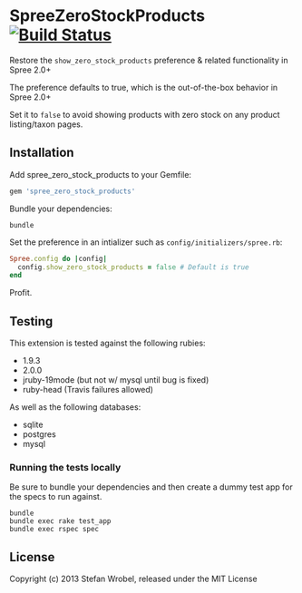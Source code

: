 SpreeZeroStockProducts [![Build Status](https://travis-ci.org/swrobel/spree_zero_stock_products.png?branch=2-0-stable)](https://travis-ci.org/swrobel/spree_zero_stock_products)
======================

Restore the `show_zero_stock_products` preference & related functionality in Spree 2.0+

The preference defaults to true, which is the out-of-the-box behavior in Spree 2.0+

Set it to `false` to avoid showing products with zero stock on any product listing/taxon pages.

Installation
------------

Add spree_zero_stock_products to your Gemfile:

```ruby
gem 'spree_zero_stock_products'
```

Bundle your dependencies:

```shell
bundle
```

Set the preference in an intializer such as `config/initializers/spree.rb`:

```ruby
Spree.config do |config|
  config.show_zero_stock_products = false # Default is true
end
```

Profit.

Testing
-------
This extension is tested against the following rubies:

* 1.9.3
* 2.0.0
* jruby-19mode (but not w/ mysql until bug is fixed)
* ruby-head (Travis failures allowed)

As well as the following databases:

* sqlite
* postgres
* mysql

### Running the tests locally

Be sure to bundle your dependencies and then create a dummy test app for the specs to run against.

```shell
bundle
bundle exec rake test_app
bundle exec rspec spec
```

License
-------

Copyright (c) 2013 Stefan Wrobel, released under the MIT License
